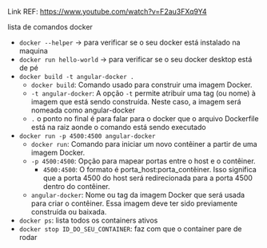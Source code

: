 Link REF: https://www.youtube.com/watch?v=F2au3FXq9Y4

lista de comandos docker

- `docker --helper` -> para verificar se o seu docker está instalado na maquina
- `docker run hello-world` -> para verificar se o seu docker desktop está de pé
- `docker build -t angular-docker .`
  - `docker build`: Comando usado para construir uma imagem Docker.
  - `-t angular-docker`: A opção `-t` permite atribuir uma tag (ou nome) à imagem que está sendo construída. Neste caso, a imagem será nomeada como angular-docker
  - `.` o ponto no final é para falar para o docker que o arquivo Dockerfile está na raiz aonde o comando está sendo executado
- `docker run -p 4500:4500 angular-docker`
  - `docker run`: Comando para iniciar um novo contêiner a partir de uma imagem Docker.
  - `-p 4500:4500`: Opção para mapear portas entre o host e o contêiner.
    - `4500:4500`: O formato é porta_host:porta_contêiner. Isso significa que a porta 4500 do host será redirecionada para a porta 4500 dentro do contêiner.
  - `angular-docker`: Nome ou tag da imagem Docker que será usada para criar o contêiner. Essa imagem deve ter sido previamente construída ou baixada.
- `docker ps`: lista todos os containers ativos
- `docker stop ID_DO_SEU_CONTAINER`: faz com que o container pare de rodar